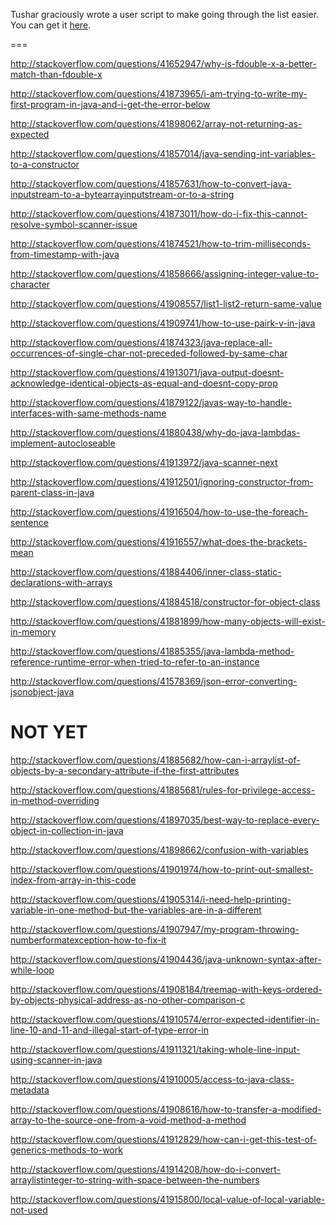 Tushar graciously wrote a user script to make going through the list easier. You can get it [here](https://github.com/tusharjadhav219/Userscript-for-delete-candidates).

===

http://stackoverflow.com/questions/41652947/why-is-fdouble-x-a-better-match-than-fdouble-x

http://stackoverflow.com/questions/41873965/i-am-trying-to-write-my-first-program-in-java-and-i-get-the-error-below

http://stackoverflow.com/questions/41898062/array-not-returning-as-expected

http://stackoverflow.com/questions/41857014/java-sending-int-variables-to-a-constructor

http://stackoverflow.com/questions/41857631/how-to-convert-java-inputstream-to-a-bytearrayinputstream-or-to-a-string

http://stackoverflow.com/questions/41873011/how-do-i-fix-this-cannot-resolve-symbol-scanner-issue

http://stackoverflow.com/questions/41874521/how-to-trim-milliseconds-from-timestamp-with-java

http://stackoverflow.com/questions/41858666/assigning-integer-value-to-character

http://stackoverflow.com/questions/41908557/list1-list2-return-same-value

http://stackoverflow.com/questions/41909741/how-to-use-pairk-v-in-java

http://stackoverflow.com/questions/41874323/java-replace-all-occurrences-of-single-char-not-preceded-followed-by-same-char

http://stackoverflow.com/questions/41913071/java-output-doesnt-acknowledge-identical-objects-as-equal-and-doesnt-copy-prop

http://stackoverflow.com/questions/41879122/javas-way-to-handle-interfaces-with-same-methods-name

http://stackoverflow.com/questions/41880438/why-do-java-lambdas-implement-autocloseable

http://stackoverflow.com/questions/41913972/java-scanner-next

http://stackoverflow.com/questions/41912501/ignoring-constructor-from-parent-class-in-java

http://stackoverflow.com/questions/41916504/how-to-use-the-foreach-sentence

http://stackoverflow.com/questions/41916557/what-does-the-brackets-mean

http://stackoverflow.com/questions/41884406/inner-class-static-declarations-with-arrays

http://stackoverflow.com/questions/41884518/constructor-for-object-class

http://stackoverflow.com/questions/41881899/how-many-objects-will-exist-in-memory

http://stackoverflow.com/questions/41885355/java-lambda-method-reference-runtime-error-when-tried-to-refer-to-an-instance

http://stackoverflow.com/questions/41578369/json-error-converting-jsonobject-java

NOT YET
=====

http://stackoverflow.com/questions/41885682/how-can-i-arraylist-of-objects-by-a-secondary-attribute-if-the-first-attributes

http://stackoverflow.com/questions/41885681/rules-for-privilege-access-in-method-overriding

http://stackoverflow.com/questions/41897035/best-way-to-replace-every-object-in-collection-in-java

http://stackoverflow.com/questions/41898662/confusion-with-variables

http://stackoverflow.com/questions/41901974/how-to-print-out-smallest-index-from-array-in-this-code

http://stackoverflow.com/questions/41905314/i-need-help-printing-variable-in-one-method-but-the-variables-are-in-a-different

http://stackoverflow.com/questions/41907947/my-program-throwing-numberformatexception-how-to-fix-it

http://stackoverflow.com/questions/41904436/java-unknown-syntax-after-while-loop

http://stackoverflow.com/questions/41908184/treemap-with-keys-ordered-by-objects-physical-address-as-no-other-comparison-c

http://stackoverflow.com/questions/41910574/error-expected-identifier-in-line-10-and-11-and-illegal-start-of-type-error-in

http://stackoverflow.com/questions/41911321/taking-whole-line-input-using-scanner-in-java

http://stackoverflow.com/questions/41910005/access-to-java-class-metadata

http://stackoverflow.com/questions/41908616/how-to-transfer-a-modified-array-to-the-source-one-from-a-void-method-a-method

http://stackoverflow.com/questions/41912829/how-can-i-get-this-test-of-generics-methods-to-work

http://stackoverflow.com/questions/41914208/how-do-i-convert-arraylistinteger-to-string-with-space-between-the-numbers

http://stackoverflow.com/questions/41915800/local-value-of-local-variable-not-used

